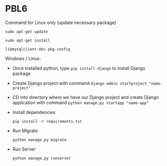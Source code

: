 # PBL6

Command for Linux only (update necessary package)

`sudo apt-get update`

`sudo apt-get install`

`libmysqlclient-dev pkg-config`

Windows / Linux:

- Once installed python, type `pip install django` to install Django package
- Create Django project with command `django-admin startproject "name-project"`
- CD into directory where we have our Django project and create Django application with command `python manage.py startapp "name-app"`
- Install dependencies

    `pip install -r requirements.txt`

- Run Migrate

    `python manage.py migrate`

- Run Server

    `python manage.py runserver`